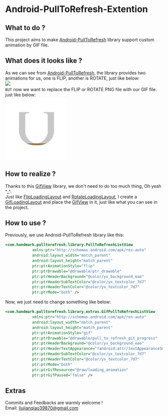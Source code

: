 # Android-PullToRefresh-Extention
## What to do ?
This project aims to make [Android-PullToRefresh](https://github.com/chrisbanes/Android-PullToRefresh "click to study this library") library support custom animation by GIF file.
## What does it looks like ?
As we can see from [Android-PullToRefresh](https://github.com/chrisbanes/Android-PullToRefresh "click to study this library"),
the library provides two animations for us, one is FLIP, another is ROTATE, just like below:
<br>![](https://github.com/chrisbanes/Android-PullToRefresh/raw/master/header_graphic.png)
<br>`BUT` now we want to replace the FLIP or ROTATE PNG file with our GIF file. just like below:
<br>![](https://github.com/LiuJQ/Android-PullToRefresh-Extention/blob/master/loading_animation.gif)
## How to realize ?
Thanks to this [GifView](https://github.com/RoiSoleil/GifView, "click to study this library") library, we don't need to do too much thing, Oh yeah ^_^.
<br>Just like [FlipLoadingLayout](https://github.com/LiuJQ/Android-PullToRefresh-Extention/blob/master/src/com/handmark/pulltorefresh/library/internal/FlipLoadingLayout.java)
and [RotateLoadingLayout](https://github.com/LiuJQ/Android-PullToRefresh-Extention/blob/master/src/com/handmark/pulltorefresh/library/internal/RotateLoadingLayout.java), 
I create a [GifLoadingLayout](https://github.com/LiuJQ/Android-PullToRefresh-Extention/blob/master/src/com/handmark/pulltorefresh/library/internal/GifLoadingLayout.java) 
and place the [GifView](https://github.com/RoiSoleil/GifView, "click to study this library") in it, just like what you can see in the project.
## How to use ?
Previously, we use Android-PullToRefresh library like this:
```Xml
<com.handmark.pulltorefresh.library.PullToRefreshListView
            xmlns:ptr="http://schemas.android.com/apk/res-auto"
            android:layout_width="match_parent"
            android:layout_height="match_parent"
            ptr:ptrAnimationStyle="flip"
            ptr:ptrDrawable="@drawable/ptr_drawable"
            ptr:ptrHeaderBackground="@color/yx_background_eae"
            ptr:ptrHeaderSubTextColor="@color/yx_textcolor_7d7"
            ptr:ptrHeaderTextColor="@color/yx_textcolor_7d7"
            ptr:ptrMode="both" />
```
Now, we just need to change something like below:
```Xml
<com.handmark.pulltorefresh.library.extras.GifPullToRefreshListView
            xmlns:ptr="http://schemas.android.com/apk/res-auto"
            android:layout_width="match_parent"
            android:layout_height="match_parent"
            ptr:ptrAnimationStyle="gif"
            ptr:ptrDrawable="@drawable/pull_to_refresh_git_progress"
            ptr:ptrHeaderBackground="@color/yx_background_eae"
            ptr:ptrHeaderTextAppearance="?android:attr/textAppearanceSmall"
            ptr:ptrHeaderSubTextColor="@color/yx_textcolor_7d7"
            ptr:ptrHeaderTextColor="@color/yx_textcolor_7d7"
            ptr:ptrMode="both"
            ptr:ptrGifResource="@raw/loading_animation"
            ptr:ptrGifPaused="false" />
```
## Extras
Commits and Feedbacks are warmly welcome !
<br>Email: liujianqiao39870@gmail.com
